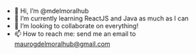 - 👋 Hi, I’m @mdelmoralhub
- 🌱 I’m currently learning ReactJS and Java as much as I can 
- 💞️ I’m looking to collaborate on everything!
- 📫 How to reach me: send me an email to maurogdelmoralhub@gmail.com

<!---
mdelmoralhub/mdelmoralhub is a ✨ special ✨ repository because its `README.md` (this file) appears on your GitHub profile.
You can click the Preview link to take a look at your changes.
--->
